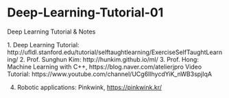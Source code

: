 # Deep-Learning-Tutorial-01
Deep Learning Tutorial &amp; Notes

<Reference>
1. Deep Learning Tutorial: http://ufldl.stanford.edu/tutorial/selftaughtlearning/ExerciseSelfTaughtLearning/
2. Prof. Sunghun Kim: http://hunkim.github.io/ml/
3. Prof. Hong: Machine Learning with C++, https://blog.naver.com/atelierjpro
  Video Tutorial: https://www.youtube.com/channel/UCg6IlhycdYiK_nWB3spjIqA

4. Robotic applications: Pinkwink, https://pinkwink.kr/
